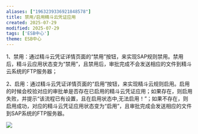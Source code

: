 ```yaml
---
aliases: ["1963239336921848578"]
title: 禁用/启用精斗云凭证应用
created: 2025-07-29
modified: 2025-07-29
tags: ['ESB中心']
theme: ESB中心
---
```


1、禁用：通过精斗云凭证详情页面的“禁用”按钮，来实现SAP规则禁用。禁用后，精斗云应用状态变为“禁用”，且禁用后，审批完成不会发送相应的文件到精斗云系统的FTP服务器；

2、启用：通过精斗云凭证详情页面的“启用”按钮，来实现精斗云规则启用。启用的时候会校验对应的审批单是否存在已启用的精斗云凭证应用；如果存在，则启用失败，并提示“该流程已有设置，且在启用状态中,无法启用！”；如果不存在，则启用成功，对应的精斗云凭证应用状态变为“启用”，且审批完成会发送相应的文件到SAP系统的FTP服务器。

![](https://myhelpdoc.oss-cn-heyuan.aliyuncs.com/mdimages/a70a913a4c05fb728abbc938b049bf77.jpg)